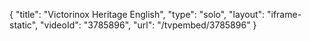 {
    "title": "Victorinox Heritage English",
    "type": "solo",
    "layout": "iframe-static",
    "videoId": "3785896",
    "url": "\/tvpembed\/3785896"
}